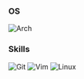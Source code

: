 ### OS
![Arch](https://img.shields.io/badge/Arch%20Linux-1793D1?logo=arch-linux&logoColor=fff&style=for-the-badge)
### Skills 
![Git](https://img.shields.io/badge/git-%23F05033.svg?style=for-the-badge&logo=git&logoColor=white) ![Vim](https://img.shields.io/badge/VIM-%2311AB00.svg?style=for-the-badge&logo=vim&logoColor=white) ![Linux](https://img.shields.io/badge/Linux-FCC624?style=for-the-badge&logo=linux&logoColor=black)


